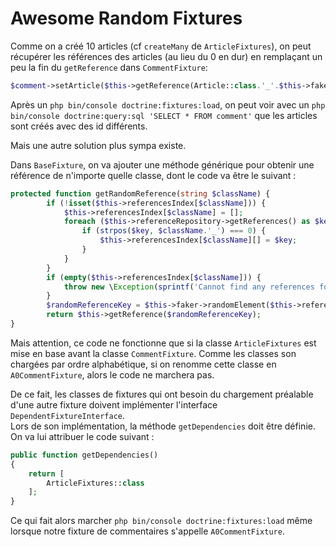 # Awesome Random Fixtures

Comme on a créé 10 articles (cf `createMany` de `ArticleFixtures`), on peut récupérer
les références des articles (au lieu du 0 en dur) en remplaçant un peu la fin 
du `getReference` dans `CommentFixture`: 
```PHP
$comment->setArticle($this->getReference(Article::class.'_'.$this->faker->numberBetween(0, 9)));
```

Après un `php bin/console doctrine:fixtures:load`, on peut voir avec un 
`php bin/console doctrine:query:sql 'SELECT * FROM comment'` que les articles sont 
créés avec des id différents.

Mais une autre solution plus sympa existe.  

Dans `BaseFixture`, on va ajouter une méthode générique pour obtenir une référence
de n'importe quelle classe, dont le code va être le suivant :
```PHP
protected function getRandomReference(string $className) {
        if (!isset($this->referencesIndex[$className])) {
            $this->referencesIndex[$className] = [];
            foreach ($this->referenceRepository->getReferences() as $key => $ref) {
                if (strpos($key, $className.'_') === 0) {
                    $this->referencesIndex[$className][] = $key;
                }
            }
        }
        if (empty($this->referencesIndex[$className])) {
            throw new \Exception(sprintf('Cannot find any references for class "%s"', $className));
        }
        $randomReferenceKey = $this->faker->randomElement($this->referencesIndex[$className]);
        return $this->getReference($randomReferenceKey);
}
```

Mais attention, ce code ne fonctionne que si la classe `ArticleFixtures` est mise en 
base avant la classe `CommentFixture`. Comme les classes son chargées par ordre 
alphabétique, si on renomme cette classe en `A0CommentFixture`, alors le code ne 
marchera pas.  

De ce fait, les classes de fixtures qui ont besoin du chargement préalable d'une 
autre fixture doivent implémenter l'interface `DependentFixtureInterface`.  
Lors de son implémentation, la méthode `getDependencies` doit être définie. 
On va lui attribuer le code suivant : 
```PHP
public function getDependencies()
{
    return [
        ArticleFixtures::class
    ];
}
```

Ce qui fait alors marcher `php bin/console doctrine:fixtures:load` même lorsque 
notre fixture de commentaires s'appelle `A0CommentFixture`.